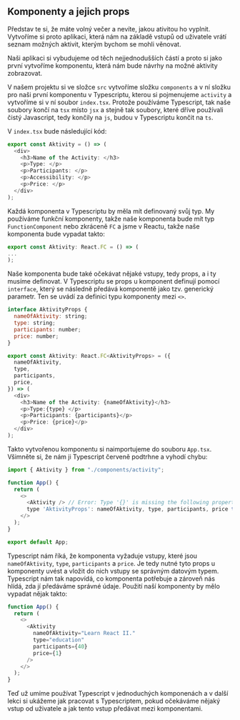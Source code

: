 ## Komponenty a jejich props

Představ te si, že máte volný večer a nevíte, jakou ativitou ho vyplnit. Vytvoříme si proto aplikaci, která nám na základě vstupů od uživatele vrátí seznam možných aktivit, kterým bychom se mohli věnovat.

Naši aplikaci si vybudujeme od těch nejjednodušších částí a proto si jako první vytvoříme komponentu, která nám bude návrhy na možné aktivity zobrazovat.

V našem projektu si ve složce `src` vytvoříme složku `components` a v ní složku pro naši první komponentu v Typescriptu, kterou si pojmenujeme `activity` a vytvoříme si v ní soubor `index.tsx`.
Protože používáme Typescript, tak naše soubory končí na `tsx` místo `jsx` a stejně tak soubory, které dříve používali čistý Javascript, tedy končily na `js`, budou v Typescriptu končit na `ts`.

V `index.tsx` bude následující kód:

```js
export const Aktivity = () => (
  <div>
    <h3>Name of the Activity: </h3>
    <p>Type: </p>
    <p>Participants: </p>
    <p>Accessibility: </p>
    <p>Price: </p>
  </div>
);
```

Každá komponenta v Typescriptu by měla mít definovaný svůj typ. My používáme funkční komponenty, takže naše komponenta bude mít typ `FunctionComponent` nebo zkráceně `FC` a jsme v Reactu, takže naše komponenta bude vypadat takto:

```js
export const Aktivity: React.FC = () => (
...
);
```

Naše komponenta bude také očekávat nějaké vstupy, tedy props, a i ty musíme definovat. V Typescriptu se props u komponent definují pomocí `interface`, který se následně předává komponentě jako tzv. generický parametr. Ten se uvádí za definici typu komponenty mezi `<>`.

```js
interface AktivityProps {
  nameOfAktivity: string;
  type: string;
  participants: number;
  price: number;
}

export const Aktivity: React.FC<AktivityProps> = ({
  nameOfAktivity,
  type,
  participants,
  price,
}) => (
  <div>
    <h3>Name of the Activity: {nameOfAktivity}</h3>
    <p>Type:{type} </p>
    <p>Participants: {participants}</p>
    <p>Price: {price}</p>
  </div>
);
```

Takto vytvořenou komponentu si naimportujeme do souboru `App.tsx`. Všimněte si, že nám ji Typescript červeně podtrhne a vyhodí chybu:

```js
import { Aktivity } from "./components/activity";

function App() {
  return (
    <>
      <Aktivity /> // Error: Type '{}' is missing the following properties from
      type 'AktivityProps': nameOfAktivity, type, participants, price ts(2739)
    </>
  );
}

export default App;
```

Typescript nám říká, že komponenta vyžaduje vstupy, které jsou `nameOfAktivity`, `type`, `participants` a `price`. Je tedy nutné tyto props u komponenty uvést a vložit do nich vstupy se správným datovým typem. Typescript nám tak napovídá, co komponenta potřebuje a zároveň nás hlídá, zda jí předáváme správné údaje. Použití naší komponenty by mělo vypadat nějak takto:

```js
function App() {
  return (
    <>
      <Aktivity
        nameOfAktivity="Learn React II."
        type="education"
        participants={40}
        price={1}
      />
    </>
  );
}
```

Teď už umíme používat Typescript v jednoduchých komponenách a v další lekci si ukážeme jak pracovat s Typescriptem, pokud očekáváme nějaký vstup od uživatele a jak tento vstup předávat mezi komponentami.

